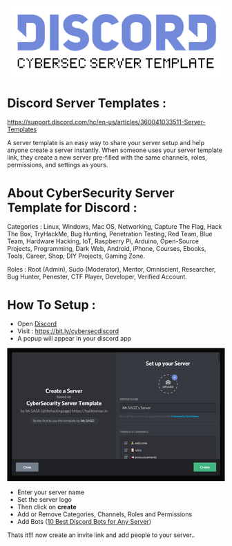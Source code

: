 <p align="center"><img src="https://github.com/thehackingsage/discord-cybersec-server/blob/main/logo.png?raw=true"/></p>

# Discord Server Templates : 

https://support.discord.com/hc/en-us/articles/360041033511-Server-Templates

A server template is an easy way to share your server setup and help anyone create a server instantly. When someone uses your server template link, they create a new server pre-filled with the same channels, roles, permissions, and settings as yours.

# About CyberSecurity Server Template for Discord : 

Categories : Linux, Windows, Mac OS, Networking, Capture The Flag, Hack The Box, TryHackMe, Bug Hunting, Penetration Testing, Red Team, Blue Team, Hardware Hacking, IoT, Raspberry Pi, Arduino, Open-Source Projects, Programming, Dark Web, Android, iPhone, Courses, Ebooks, Tools, Career, Shop, DIY Projects, Gaming Zone.

Roles : Root (Admin), Sudo (Moderator), Mentor, Omniscient, Researcher, Bug Hunter, Penester, CTF Player, Developer, Verified Account.

# How To Setup : 

- Open [Discord](https://discordapp.com/login)
- Visit : https://bit.ly/cybersecdiscord
- A popup will appear in your discord app

<p align="center"><img src="https://github.com/thehackingsage/discord-cybersec-server/blob/main/cybersec-server-template.png?raw=true"/></p>

- Enter your server name
- Set the server logo
- Then click on **create**
- Add or Remove Categories, Channels, Roles and Permissions
- Add Bots ([10 Best Discord Bots for Any Server](https://droplr.com/how-to/productivity-tools/10-best-discord-bots-for-any-server/))

Thats it!!! now create an invite link and add people to your server..
